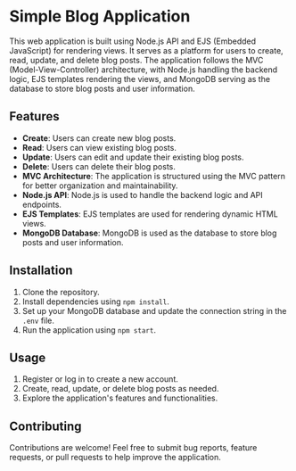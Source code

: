 # Simple Blog Application

This web application is built using Node.js API and EJS (Embedded JavaScript) for rendering views. It serves as a platform for users to create, read, update, and delete blog posts. The application follows the MVC (Model-View-Controller) architecture, with Node.js handling the backend logic, EJS templates rendering the views, and MongoDB serving as the database to store blog posts and user information.

## Features

- **Create**: Users can create new blog posts.
- **Read**: Users can view existing blog posts.
- **Update**: Users can edit and update their existing blog posts.
- **Delete**: Users can delete their blog posts.
- **MVC Architecture**: The application is structured using the MVC pattern for better organization and maintainability.
- **Node.js API**: Node.js is used to handle the backend logic and API endpoints.
- **EJS Templates**: EJS templates are used for rendering dynamic HTML views.
- **MongoDB Database**: MongoDB is used as the database to store blog posts and user information.

## Installation

1. Clone the repository.
2. Install dependencies using `npm install`.
3. Set up your MongoDB database and update the connection string in the `.env` file.
4. Run the application using `npm start`.

## Usage

1. Register or log in to create a new account.
2. Create, read, update, or delete blog posts as needed.
3. Explore the application's features and functionalities.

## Contributing

Contributions are welcome! Feel free to submit bug reports, feature requests, or pull requests to help improve the application.
